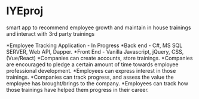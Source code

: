 # IYEproj
smart app to recommend employee growth and maintain in house trainings and interact with 3rd party trainings

*Employee Tracking Application - In Progress
*Back end - C#, MS SQL SERVER, Web API, Dapper.
*Front End - Vanilla Javascript, jQuery, CSS, (Vue/React)
*Companies can create accounts, store trainings.
*Companies are encouraged to pledge a certain amount of time towards employee professional development.
*Employees can express interest in those trainings.
*Companies can track progress, and assess the value the employee has brought/brings to the company.
*Employees can track how those trainings have helped them progress in their career.

